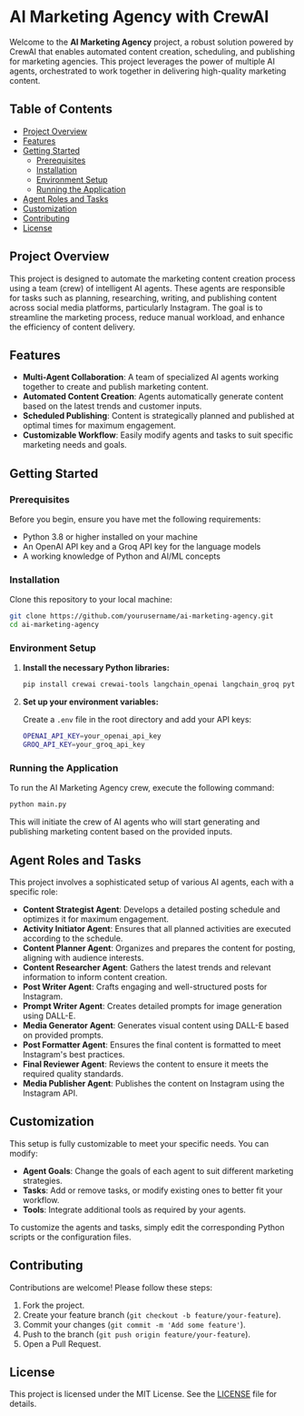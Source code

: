 # AI Marketing Agency with CrewAI

Welcome to the **AI Marketing Agency** project, a robust solution powered by CrewAI that enables automated content creation, scheduling, and publishing for marketing agencies. This project leverages the power of multiple AI agents, orchestrated to work together in delivering high-quality marketing content.

## Table of Contents
- [Project Overview](#project-overview)
- [Features](#features)
- [Getting Started](#getting-started)
  - [Prerequisites](#prerequisites)
  - [Installation](#installation)
  - [Environment Setup](#environment-setup)
  - [Running the Application](#running-the-application)
- [Agent Roles and Tasks](#agent-roles-and-tasks)
- [Customization](#customization)
- [Contributing](#contributing)
- [License](#license)

## Project Overview

This project is designed to automate the marketing content creation process using a team (crew) of intelligent AI agents. These agents are responsible for tasks such as planning, researching, writing, and publishing content across social media platforms, particularly Instagram. The goal is to streamline the marketing process, reduce manual workload, and enhance the efficiency of content delivery.

## Features

- **Multi-Agent Collaboration**: A team of specialized AI agents working together to create and publish marketing content.
- **Automated Content Creation**: Agents automatically generate content based on the latest trends and customer inputs.
- **Scheduled Publishing**: Content is strategically planned and published at optimal times for maximum engagement.
- **Customizable Workflow**: Easily modify agents and tasks to suit specific marketing needs and goals.

## Getting Started

### Prerequisites

Before you begin, ensure you have met the following requirements:

- Python 3.8 or higher installed on your machine
- An OpenAI API key and a Groq API key for the language models
- A working knowledge of Python and AI/ML concepts

### Installation

Clone this repository to your local machine:

```bash
git clone https://github.com/yourusername/ai-marketing-agency.git
cd ai-marketing-agency
```

### Environment Setup

1. **Install the necessary Python libraries:**

   ```bash
   pip install crewai crewai-tools langchain_openai langchain_groq python-dotenv textwrap3
   ```

2. **Set up your environment variables:**

   Create a `.env` file in the root directory and add your API keys:

   ```bash
   OPENAI_API_KEY=your_openai_api_key
   GROQ_API_KEY=your_groq_api_key
   ```

### Running the Application

To run the AI Marketing Agency crew, execute the following command:

```bash
python main.py
```

This will initiate the crew of AI agents who will start generating and publishing marketing content based on the provided inputs.

## Agent Roles and Tasks

This project involves a sophisticated setup of various AI agents, each with a specific role:

- **Content Strategist Agent**: Develops a detailed posting schedule and optimizes it for maximum engagement.
- **Activity Initiator Agent**: Ensures that all planned activities are executed according to the schedule.
- **Content Planner Agent**: Organizes and prepares the content for posting, aligning with audience interests.
- **Content Researcher Agent**: Gathers the latest trends and relevant information to inform content creation.
- **Post Writer Agent**: Crafts engaging and well-structured posts for Instagram.
- **Prompt Writer Agent**: Creates detailed prompts for image generation using DALL-E.
- **Media Generator Agent**: Generates visual content using DALL-E based on provided prompts.
- **Post Formatter Agent**: Ensures the final content is formatted to meet Instagram's best practices.
- **Final Reviewer Agent**: Reviews the content to ensure it meets the required quality standards.
- **Media Publisher Agent**: Publishes the content on Instagram using the Instagram API.

## Customization

This setup is fully customizable to meet your specific needs. You can modify:

- **Agent Goals**: Change the goals of each agent to suit different marketing strategies.
- **Tasks**: Add or remove tasks, or modify existing ones to better fit your workflow.
- **Tools**: Integrate additional tools as required by your agents.

To customize the agents and tasks, simply edit the corresponding Python scripts or the configuration files.

## Contributing

Contributions are welcome! Please follow these steps:

1. Fork the project.
2. Create your feature branch (`git checkout -b feature/your-feature`).
3. Commit your changes (`git commit -m 'Add some feature'`).
4. Push to the branch (`git push origin feature/your-feature`).
5. Open a Pull Request.

## License

This project is licensed under the MIT License. See the [LICENSE](LICENSE) file for details.
